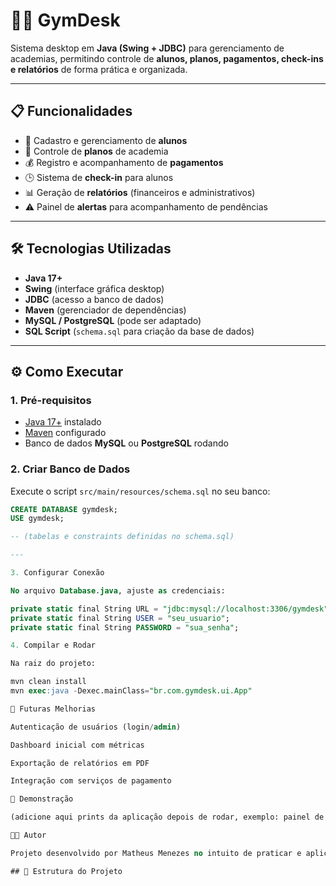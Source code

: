 # 🏋️‍♂️ GymDesk 

Sistema desktop em **Java (Swing + JDBC)** para gerenciamento de academias, permitindo controle de **alunos, planos, pagamentos, check-ins e relatórios** de forma prática e organizada.

---

## 📋 Funcionalidades

- 📌 Cadastro e gerenciamento de **alunos**
- 📝 Controle de **planos** de academia
- 💰 Registro e acompanhamento de **pagamentos**
- 🕒 Sistema de **check-in** para alunos
- 📊 Geração de **relatórios** (financeiros e administrativos)
- ⚠️ Painel de **alertas** para acompanhamento de pendências

---

## 🛠️ Tecnologias Utilizadas

- **Java 17+**
- **Swing** (interface gráfica desktop)
- **JDBC** (acesso a banco de dados)
- **Maven** (gerenciador de dependências)
- **MySQL / PostgreSQL** (pode ser adaptado)
- **SQL Script** (`schema.sql` para criação da base de dados)

---

## ⚙️ Como Executar

### 1. Pré-requisitos
- [Java 17+](https://adoptium.net/) instalado  
- [Maven](https://maven.apache.org/) configurado  
- Banco de dados **MySQL** ou **PostgreSQL** rodando  

### 2. Criar Banco de Dados
Execute o script `src/main/resources/schema.sql` no seu banco:

```sql
CREATE DATABASE gymdesk;
USE gymdesk;

-- (tabelas e constraints definidas no schema.sql)

---

3. Configurar Conexão

No arquivo Database.java, ajuste as credenciais:

private static final String URL = "jdbc:mysql://localhost:3306/gymdesk";
private static final String USER = "seu_usuario";
private static final String PASSWORD = "sua_senha";

4. Compilar e Rodar

Na raiz do projeto:

mvn clean install
mvn exec:java -Dexec.mainClass="br.com.gymdesk.ui.App"

🚀 Futuras Melhorias

Autenticação de usuários (login/admin)

Dashboard inicial com métricas

Exportação de relatórios em PDF

Integração com serviços de pagamento

📸 Demonstração

(adicione aqui prints da aplicação depois de rodar, exemplo: painel de alunos, tela de planos, etc.)

👨‍💻 Autor

Projeto desenvolvido por Matheus Menezes no intuito de praticar e aplicar conceitos de Java, JDBC e desenvolvimento de sistemas desktop.

## 📂 Estrutura do Projeto

